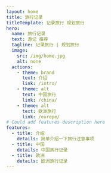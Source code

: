 ```yaml
---
layout: home
title: 旅行记录
titleTemplate: 记录旅行 规划旅行
hero:
  name: 旅行记录
  text: 游记 推荐
  tagline: 记录旅行 | 规划旅行
  image:
    src: /img/home.jpg
    alt: none
  actions:
    - theme: brand
      text: 介绍
      link: /intro/
    - theme: alt
      text: 中国旅行
      link: /china/  
    - theme: alt
      text: 欧洲旅行
      link: /europe/            
# Could add features description here
features:
  - title: 介绍
    details: 简单介绍一下旅行注意事项
  - title: 中国
    details: 中国旅行记录    
  - title: 欧洲
    details: 欧洲旅行记录    
---
```

